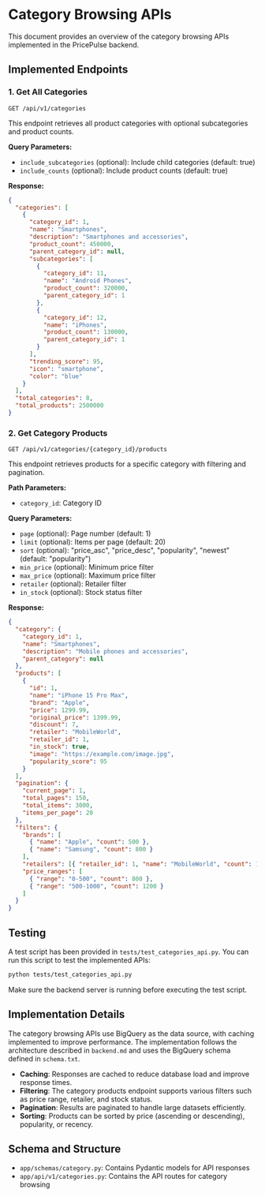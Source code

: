 # Category Browsing APIs

This document provides an overview of the category browsing APIs implemented in the PricePulse backend.

## Implemented Endpoints

### 1. Get All Categories

```http
GET /api/v1/categories
```

This endpoint retrieves all product categories with optional subcategories and product counts.

**Query Parameters:**

- `include_subcategories` (optional): Include child categories (default: true)
- `include_counts` (optional): Include product counts (default: true)

**Response:**

```json
{
  "categories": [
    {
      "category_id": 1,
      "name": "Smartphones",
      "description": "Smartphones and accessories",
      "product_count": 450000,
      "parent_category_id": null,
      "subcategories": [
        {
          "category_id": 11,
          "name": "Android Phones",
          "product_count": 320000,
          "parent_category_id": 1
        },
        {
          "category_id": 12,
          "name": "iPhones",
          "product_count": 130000,
          "parent_category_id": 1
        }
      ],
      "trending_score": 95,
      "icon": "smartphone",
      "color": "blue"
    }
  ],
  "total_categories": 8,
  "total_products": 2500000
}
```

### 2. Get Category Products

```http
GET /api/v1/categories/{category_id}/products
```

This endpoint retrieves products for a specific category with filtering and pagination.

**Path Parameters:**

- `category_id`: Category ID

**Query Parameters:**

- `page` (optional): Page number (default: 1)
- `limit` (optional): Items per page (default: 20)
- `sort` (optional): "price_asc", "price_desc", "popularity", "newest" (default: "popularity")
- `min_price` (optional): Minimum price filter
- `max_price` (optional): Maximum price filter
- `retailer` (optional): Retailer filter
- `in_stock` (optional): Stock status filter

**Response:**

```json
{
  "category": {
    "category_id": 1,
    "name": "Smartphones",
    "description": "Mobile phones and accessories",
    "parent_category": null
  },
  "products": [
    {
      "id": 1,
      "name": "iPhone 15 Pro Max",
      "brand": "Apple",
      "price": 1299.99,
      "original_price": 1399.99,
      "discount": 7,
      "retailer": "MobileWorld",
      "retailer_id": 1,
      "in_stock": true,
      "image": "https://example.com/image.jpg",
      "popularity_score": 95
    }
  ],
  "pagination": {
    "current_page": 1,
    "total_pages": 150,
    "total_items": 3000,
    "items_per_page": 20
  },
  "filters": {
    "brands": [
      { "name": "Apple", "count": 500 },
      { "name": "Samsung", "count": 800 }
    ],
    "retailers": [{ "retailer_id": 1, "name": "MobileWorld", "count": 1200 }],
    "price_ranges": [
      { "range": "0-500", "count": 800 },
      { "range": "500-1000", "count": 1200 }
    ]
  }
}
```

## Testing

A test script has been provided in `tests/test_categories_api.py`. You can run this script to test the implemented APIs:

```bash
python tests/test_categories_api.py
```

Make sure the backend server is running before executing the test script.

## Implementation Details

The category browsing APIs use BigQuery as the data source, with caching implemented to improve performance. The implementation follows the architecture described in `backend.md` and uses the BigQuery schema defined in `schema.txt`.

- **Caching**: Responses are cached to reduce database load and improve response times.
- **Filtering**: The category products endpoint supports various filters such as price range, retailer, and stock status.
- **Pagination**: Results are paginated to handle large datasets efficiently.
- **Sorting**: Products can be sorted by price (ascending or descending), popularity, or recency.

## Schema and Structure

- `app/schemas/category.py`: Contains Pydantic models for API responses
- `app/api/v1/categories.py`: Contains the API routes for category browsing

